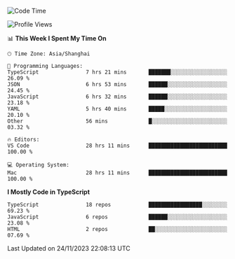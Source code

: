 <!--START_SECTION:waka-->
![Code Time](http://img.shields.io/badge/Code%20Time-5%2C476%20hrs%205%20mins-blue)

![Profile Views](http://img.shields.io/badge/Profile%20Views-7-blue)

📊 **This Week I Spent My Time On** 

```text
🕑︎ Time Zone: Asia/Shanghai

💬 Programming Languages: 
TypeScript               7 hrs 21 mins       ███████░░░░░░░░░░░░░░░░░░   26.09 % 
JSON                     6 hrs 53 mins       ██████░░░░░░░░░░░░░░░░░░░   24.45 % 
JavaScript               6 hrs 32 mins       ██████░░░░░░░░░░░░░░░░░░░   23.18 % 
YAML                     5 hrs 40 mins       █████░░░░░░░░░░░░░░░░░░░░   20.10 % 
Other                    56 mins             █░░░░░░░░░░░░░░░░░░░░░░░░   03.32 % 

🔥 Editors: 
VS Code                  28 hrs 11 mins      █████████████████████████   100.00 % 

💻 Operating System: 
Mac                      28 hrs 11 mins      █████████████████████████   100.00 % 
```

**I Mostly Code in TypeScript** 

```text
TypeScript               18 repos            █████████████████░░░░░░░░   69.23 % 
JavaScript               6 repos             ██████░░░░░░░░░░░░░░░░░░░   23.08 % 
HTML                     2 repos             ██░░░░░░░░░░░░░░░░░░░░░░░   07.69 % 
```




 Last Updated on 24/11/2023 22:08:13 UTC
<!--END_SECTION:waka-->

